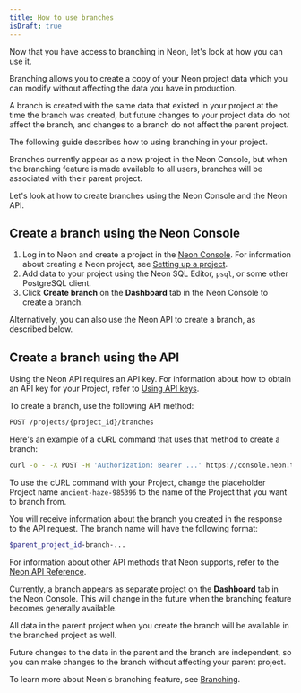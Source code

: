 ```yaml
---
title: How to use branches
isDraft: true
---
```


Now that you have access to branching in Neon, let's look at how you can use it.

Branching allows you to create a copy of your Neon project data which you can modify without affecting the data you have in production.

A branch is created with the same data that existed in your project at the time the branch was created, but future changes to your project data do not affect the branch, and changes to a branch do not affect the parent project.

The following guide describes how to using branching in your project.

Branches currently appear as a new project in the Neon Console, but when the branching feature is made available to all users, branches will be associated with their parent project.

Let's look at how to create branches using the Neon Console and the Neon API.

## Create a branch using the Neon Console

1. Log in to Neon and create a project in the [Neon Console](https://console.neon.tech). For information about creating a Neon project, see [Setting up a project](../../get-started-with-neon/setting-up-a-project).
2. Add data to your project using the Neon SQL Editor, `psql`, or some other PostgreSQL client.
3. Click **Create branch** on the **Dashboard** tab in the Neon Console to create a branch.

Alternatively, you can also use the Neon API to create a branch, as described below.

## Create a branch using the API

Using the Neon API requires an API key. For information about how to obtain an API key for your Project, refer to [Using API keys](../..//get-started-with-neon/using-api-keys/).

To create a branch, use the following API method:

```bash
POST /projects/{project_id}/branches
```

Here's an example of a cURL command that uses that method to create a branch:

```bash
curl -o - -X POST -H 'Authorization: Bearer ...' https://console.neon.tech/api/v1/clusters/ancient-haze-985396/branches
```

To use the cURL command with your Project, change the placeholder Project name `ancient-haze-985396` to the name of the Project that you want to branch from.

You will receive information about the branch you created in the response to the API request. The branch name will have the following format:

```bash
$parent_project_id-branch-...
```

For information about other API methods that Neon supports, refer to the [Neon API Reference](https://console.neon.tech/api-docs).

Currently, a branch appears as separate project on the **Dashboard** tab in the Neon Console. This will change in the future when the branching feature becomes generally available.

All data in the parent project when you create the branch will be available in the branched project as well.

Future changes to the data in the parent and the branch are independent, so you can make changes to the branch without affecting your parent project.

To learn more about Neon's branching feature, see [Branching](../../conceptual-guides/branching).
